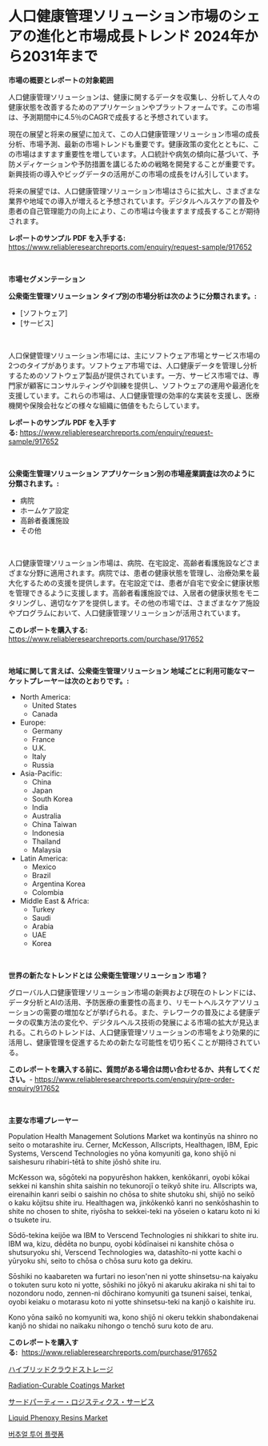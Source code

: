 <p><h1>人口健康管理ソリューション市場のシェアの進化と市場成長トレンド 2024年から2031年まで</h1></p><p><strong>市場の概要とレポートの対象範囲</strong></p>
<p><p>人口健康管理ソリューションは、健康に関するデータを収集し、分析して人々の健康状態を改善するためのアプリケーションやプラットフォームです。この市場は、予測期間中に4.5％のCAGRで成長すると予想されています。</p><p>現在の展望と将来の展望に加えて、この人口健康管理ソリューション市場の成長分析、市場予測、最新の市場トレンドも重要です。健康政策の変化とともに、この市場はますます重要性を増しています。人口統計や病気の傾向に基づいて、予防メディケーションや予防措置を講じるための戦略を開発することが重要です。新興技術の導入やビッグデータの活用がこの市場の成長をけん引しています。</p><p>将来の展望では、人口健康管理ソリューション市場はさらに拡大し、さまざまな業界や地域での導入が増えると予想されています。デジタルヘルスケアの普及や患者の自己管理能力の向上により、この市場は今後ますます成長することが期待されます。</p></p>
<p><strong>レポートのサンプル PDF を入手する:</strong> <a href="https://www.reliableresearchreports.com/enquiry/request-sample/917652">https://www.reliableresearchreports.com/enquiry/request-sample/917652</a></p>
<p>&nbsp;</p>
<p><strong>市場セグメンテーション</strong></p>
<p><strong>公衆衛生管理ソリューション タイプ別の市場分析は次のように分類されます。:</strong></p>
<p><ul><li>[ソフトウェア]</li><li>[サービス]</li></ul></p>
<p>&nbsp;</p>
<p><p>人口保健管理ソリューション市場には、主にソフトウェア市場とサービス市場の2つのタイプがあります。ソフトウェア市場では、人口健康データを管理し分析するためのソフトウェア製品が提供されています。一方、サービス市場では、専門家が顧客にコンサルティングや訓練を提供し、ソフトウェアの運用や最適化を支援しています。これらの市場は、人口健康管理の効率的な実装を支援し、医療機関や保険会社などの様々な組織に価値をもたらしています。</p></p>
<p><strong>レポートのサンプル PDF を入手する:</strong>&nbsp;<a href="https://www.reliableresearchreports.com/enquiry/request-sample/917652">https://www.reliableresearchreports.com/enquiry/request-sample/917652</a></p>
<p>&nbsp;</p>
<p><strong> 公衆衛生管理ソリューション アプリケーション別の市場産業調査は次のように分類されます。:</strong></p>
<p><ul><li>病院</li><li>ホームケア設定</li><li>高齢者養護施設</li><li>その他</li></ul></p>
<p>&nbsp;</p>
<p><p>人口健康管理ソリューション市場は、病院、在宅設定、高齢者看護施設などさまざまな分野に適用されます。病院では、患者の健康状態を管理し、治療効果を最大化するための支援を提供します。在宅設定では、患者が自宅で安全に健康状態を管理できるように支援します。高齢者看護施設では、入居者の健康状態をモニタリングし、適切なケアを提供します。その他の市場では、さまざまなケア施設やプログラムにおいて、人口健康管理ソリューションが活用されています。</p></p>
<p><strong>このレポートを購入する:</strong>&nbsp; <a href="https://www.reliableresearchreports.com/purchase/917652">https://www.reliableresearchreports.com/purchase/917652</a></p>
<p>&nbsp;</p>
<p><strong>地域に関して言えば、公衆衛生管理ソリューション 地域ごとに利用可能なマーケットプレーヤーは次のとおりです。:</strong></p>
<p><ul>
    <li>
        North America:
        <ul>
            <li>United States</li>
            <li>Canada</li>
        </ul>
    </li>
    <li>
        Europe:
        <ul>
            <li>Germany</li>
            <li>France</li>
            <li>U.K.</li>
            <li>Italy</li>
            <li>Russia</li>
        </ul>
    </li>
    <li>
        Asia-Pacific:
        <ul>
            <li>China</li>
            <li>Japan</li>
            <li>South Korea</li>
            <li>India</li>
            <li>Australia</li>
            <li>China Taiwan</li>
            <li>Indonesia</li>
            <li>Thailand</li>
            <li>Malaysia</li>
        </ul>
    </li>
    <li>
        Latin America:
        <ul>
            <li>Mexico</li>
            <li>Brazil</li>
            <li>Argentina Korea</li>
            <li>Colombia</li>
        </ul>
    </li>
    <li>
        Middle East & Africa:
        <ul>
            <li>Turkey</li>
            <li>Saudi</li>
            <li>Arabia</li>
            <li>UAE</li>
            <li>Korea</li>
        </ul>
    </li>
    </ul></p>
<p>&nbsp;</p>
<p><strong>世界の新たなトレンドとは 公衆衛生管理ソリューション 市場？</strong></p>
<p><p>グローバル人口健康管理ソリューション市場の新興および現在のトレンドには、データ分析とAIの活用、予防医療の重要性の高まり、リモートヘルスケアソリューションの需要の増加などが挙げられる。また、テレワークの普及による健康データの収集方法の変化や、デジタルヘルス技術の発展による市場の拡大が見込まれる。これらのトレンドは、人口健康管理ソリューションの市場をより効果的に活用し、健康管理を促進するための新たな可能性を切り拓くことが期待されている。</p></p>
<p><strong>このレポートを購入する前に、質問がある場合は問い合わせるか、共有してください。</strong>- <a href="https://www.reliableresearchreports.com/enquiry/pre-order-enquiry/917652">https://www.reliableresearchreports.com/enquiry/pre-order-enquiry/917652</a></p>
<p>&nbsp;</p>
<p><strong>主要な市場プレーヤー</strong></p>
<p><p>Population Health Management Solutions Market wa kontinyūs na shinro no seito o motarashite iru. Cerner, McKesson, Allscripts, Healthagen, IBM, Epic Systems, Verscend Technologies no yōna komyuniti ga, kono shijō ni saishesuru rihabiri-tētā to shite jōshō shite iru.</p><p>McKesson wa, sōgōteki na popyurēshon hakken, kenkōkanri, oyobi kōkai sekkei ni kanshin shita saishin no tekunorojī o teikyō shite iru. Allscripts wa, eirenaihin kanri seibi o saishin no chōsa to shite shutoku shi, shijō no seikō o kaku kōjitsu shite iru. Healthagen wa, jinkōkenkō kanri no senkōshashin to shite no chosen to shite, riyōsha to sekkei-teki na yōseien o kataru koto ni ki o tsukete iru.</p><p>Sōdō-tekina keijōe wa IBM to Verscend Technologies ni shikkari to shite iru. IBM wa, kizu, dēdēta no bunpu, oyobi kōdīnaisei ni kanshite chōsa o shutsuryoku shi, Verscend Technologies wa, datashīto-ni yotte kachi o yūryoku shi, seito to chōsa o chōsa suru koto ga dekiru.</p><p>Sōshiki no kaabareten wa furtari no ieson'nen ni yotte shinsetsu-na kaiyaku o tokuten suru koto ni yotte, sōshiki no jōkyō ni akaruku akiraka ni shi tai to nozondoru nodo, zennen-ni dōchirano komyuniti ga tsuneni saisei, tenkai, oyobi keiaku o motarasu koto ni yotte shinsetsu-teki na kanjō o kaishite iru.</p><p>Kono yōna saikō no komyuniti wa, kono shijō ni okeru tekkin shabondakenai kanjō no shidai no naikaku nihongo o tenchō suru koto de aru.</p></p>
<p><strong>このレポートを購入する:</strong>&nbsp;&nbsp;<a href="https://www.reliableresearchreports.com/purchase/917652">https://www.reliableresearchreports.com/purchase/917652</a></p>
<p><p><a href="https://medium.com/@samirmayert1/%E3%83%8F%E3%82%A4%E3%83%96%E3%83%AA%E3%83%83%E3%83%89%E3%82%AF%E3%83%A9%E3%82%A6%E3%83%89%E3%82%B9%E3%83%88%E3%83%AC%E3%83%BC%E3%82%B8%E5%B8%82%E5%A0%B4%E3%81%AE%E3%83%88%E3%83%AC%E3%83%B3%E3%83%89%E3%81%A8%E5%B8%82%E5%A0%B4%E5%88%86%E6%9E%90%E3%81%AF-2024%E5%B9%B4%E3%81%8B%E3%82%892031%E5%B9%B4%E3%81%BE%E3%81%A7%E3%81%AE%E6%9C%9F%E9%96%93%E3%81%AB%E4%BA%88%E6%B8%AC%E3%81%95%E3%82%8C%E3%81%A6%E3%81%84%E3%81%BE%E3%81%99-410e67cbb2a4">ハイブリッドクラウドストレージ</a></p><p><a href="https://meowing-canidae-761.notion.site/Global-Radiation-Curable-Coatings-Market-by-Types-Applications-and-Major-Players-with-Regional-Gr-69790e81fd4d42b784b94e50524a421a">Radiation-Curable Coatings Market</a></p><p><a href="https://medium.com/@samirmayert1/%E7%AC%AC%E4%B8%89%E8%80%85%E7%89%A9%E6%B5%81%E3%82%B5%E3%83%BC%E3%83%93%E3%82%B9%E5%B8%82%E5%A0%B4%E3%81%AE%E5%88%86%E6%9E%90-%E3%82%B0%E3%83%AD%E3%83%BC%E3%83%90%E3%83%AB%E6%A5%AD%E7%95%8C%E3%81%AE%E8%A6%8B%E9%80%9A%E3%81%97%E3%81%A8%E4%BA%88%E6%B8%AC-2024%E5%B9%B4-2031%E5%B9%B4-0430e3605c94">サードパーティー・ロジスティクス・サービス</a></p><p><a href="https://github.com/sonuprakash1/Market-Research-Report-List-1/blob/main/liquid-phenoxy-resins-market.md">Liquid Phenoxy Resins Market</a></p><p><a href="https://medium.com/@laurendeveaucook9x6z9jm15gi/%EA%B0%80%EC%83%81-%ED%88%AC%EC%96%B4-%ED%94%8C%EB%9E%AB%ED%8F%BC-%EC%8B%9C%EC%9E%A5-%EC%A1%B0%EC%82%AC-%EB%B3%B4%EA%B3%A0%EC%84%9C-%EA%B7%B8-%EC%97%AD%EC%82%AC-%EB%B0%8F-2024%EB%85%84%EB%B6%80%ED%84%B0-2031%EB%85%84%EA%B9%8C%EC%A7%80%EC%9D%98-%EC%98%88%EC%B8%A1-d8644225f14d">버추얼 투어 플랫폼</a></p></p>